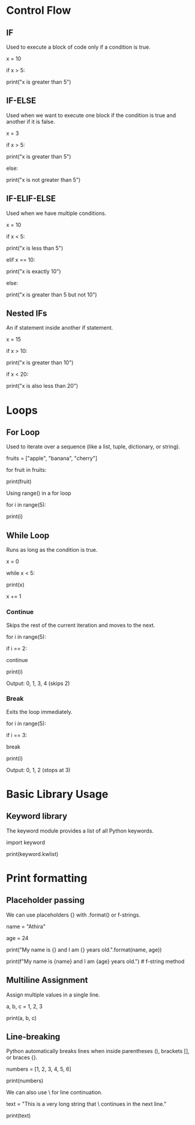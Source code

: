 # Control Flow

## IF
Used to execute a block of code only if a condition is true.

x = 10

if x > 5:

   print("x is greater than 5")

## IF-ELSE
Used when we want to execute one block if the condition is true and another if it is false.

x = 3

if x > 5:

  print("x is greater than 5")
  
else:

  print("x is not greater than 5")

## IF-ELIF-ELSE
Used when we have multiple conditions.

x = 10

if x < 5:

  print("x is less than 5")
  
elif x == 10:

  print("x is exactly 10")
  
else:

 print("x is greater than 5 but not 10")

## Nested IFs
An if statement inside another if statement.

x = 15

if x > 10:

   print("x is greater than 10")
   
 if x < 20:
    
   print("x is also less than 20")

# Loops

## For Loop
Used to iterate over a sequence (like a list, tuple, dictionary, or string).

fruits = ["apple", "banana", "cherry"]

for fruit in fruits:

   print(fruit)

Using range() in a for loop

for i in range(5):  

 print(i)

## While Loop
Runs as long as the condition is true.

x = 0

while x < 5:

 print(x)
 
 x += 1

### Continue
Skips the rest of the current iteration and moves to the next.

for i in range(5):

 if i == 2:
 
continue

  print(i)
    
Output: 0, 1, 3, 4 (skips 2)

### Break
Exits the loop immediately.

for i in range(5):

 if i == 3:
 
break
        
print(i)

Output: 0, 1, 2 (stops at 3)

# Basic Library Usage

## Keyword library
The keyword module provides a list of all Python keywords.

import keyword

print(keyword.kwlist)  

# Print formatting

## Placeholder passing
We can use placeholders {} with .format() or f-strings.

name = "Athira"

age = 24

print("My name is {} and I am {} years old.".format(name, age))

print(f"My name is {name} and I am {age} years old.")  # f-string method

## Multiline Assignment
Assign multiple values in a single line.

a, b, c = 1, 2, 3

print(a, b, c)

## Line-breaking
Python automatically breaks lines when inside parentheses (), brackets [], or braces {}.

numbers = [1, 2, 3, 4, 5, 6]

print(numbers)

We can also use \ for line continuation.

text = "This is a very long string that \ continues in the next line."

print(text)
